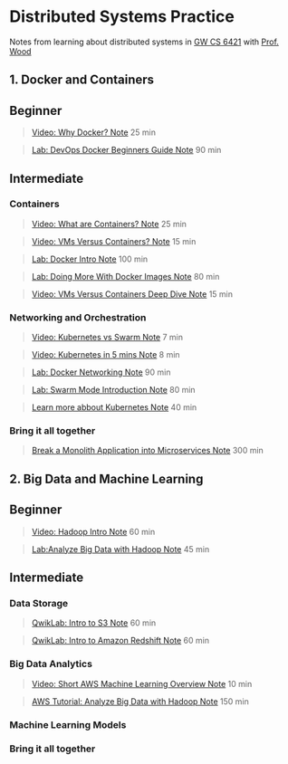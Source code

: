 # Distributed Systems Practice
Notes from learning about distributed systems in [GW CS 6421](https://gwdistsys18.github.io/) with [Prof. Wood](https://faculty.cs.gwu.edu/timwood/)

## 1. Docker and Containers

## Beginner
> [Video: Why Docker? Note](https://github.com/AlexQianYi/dist-sys-practice/blob/master/WhyDockerNote.pdf) 25 min

>  [Lab: DevOps Docker Beginners Guide Note](https://github.com/AlexQianYi/dist-sys-practice/blob/master/FirstAlpineLinuxContainers.pdf) 90 min

## Intermediate

### Containers
> [Video: What are Containers? Note](https://github.com/AlexQianYi/dist-sys-practice/blob/master/WhatAreContainer.pdf) 25 min

> [Video: VMs Versus Containers? Note](https://github.com/AlexQianYi/dist-sys-practice/blob/master/VM%20%26%20Container.png) 15 min

>  [Lab: Docker Intro Note](https://github.com/AlexQianYi/dist-sys-practice/blob/master/DockerIntro.pdf) 100 min

 >  [Lab: Doing More With Docker Images Note](https://github.com/AlexQianYi/dist-sys-practice/blob/master/Doing%20More%20With%20Docker%20Images.pdf) 80 min
 
 > [Video: VMs Versus Containers Deep Dive Note](https://github.com/AlexQianYi/dist-sys-practice/blob/master/VMs%20Versus%20Containers%20Deep%20Dive.png) 15 min
 
### Networking and Orchestration
 > [Video: Kubernetes vs Swarm Note](https://github.com/AlexQianYi/dist-sys-practice/blob/master/Kubernetes%20vs%20Swarm.pdf) 7 min
 
  > [Video: Kubernetes in 5 mins Note](https://github.com/AlexQianYi/dist-sys-practice/blob/master/Kubernetes%20in%205%20Minutes.pdf) 8 min
 
  >  [Lab: Docker Networking Note](https://github.com/AlexQianYi/dist-sys-practice/blob/master/Docker%20Networking%20Hands-on%20Lab.pdf) 90 min
  
   >  [Lab: Swarm Mode Introduction Note](https://github.com/AlexQianYi/dist-sys-practice/blob/master/Swarm%20Mode%20Introduction%20for%20IT%20Pros.pdf) 80 min
   
   >  [Learn more abbout Kubernetes Note](https://github.com/AlexQianYi/dist-sys-practice/blob/master/Learn%20more%20about%20Kubernetes.pdf) 40 min  
 
### Bring it all together
   >  [Break a Monolith Application into Microservices Note](https://github.com/AlexQianYi/dist-sys-practice/blob/master/Break%20a%20Monolith%20Application%20into%20Microservices.pdf) 300 min 
 
## 2. Big Data and Machine Learning

## Beginner
> [Video: Hadoop Intro Note](https://github.com/AlexQianYi/dist-sys-practice/blob/master/Hadoop%20Intro.pdf) 60 min

>  [Lab:Analyze Big Data with Hadoop Note](https://github.com/AlexQianYi/dist-sys-practice/blob/master/Analyze%20Big%20Data%20with%20Hadoop.pdf) 45 min

## Intermediate

### Data Storage
> [QwikLab: Intro to S3 Note](https://github.com/AlexQianYi/dist-sys-practice/blob/master/QwikLab-Intro%20to%20S3.pdf) 60 min

> [QwikLab: Intro to Amazon Redshift Note](https://github.com/AlexQianYi/dist-sys-practice/blob/master/QwikLab-Intro%20to%20Amazon%20Redshift.pdf) 60 min

### Big Data Analytics

> [Video: Short AWS Machine Learning Overview Note](https://github.com/AlexQianYi/dist-sys-practice/blob/master/Video-Short%20AWS%20Machine%20Learning%20Overview.pdf) 10 min

> [AWS Tutorial: Analyze Big Data with Hadoop Note](https://github.com/AlexQianYi/dist-sys-practice/blob/master/AWS%20Tutorial-Analyze%20Big%20Data%20with%20Hadoop.pdf) 150 min

### Machine Learning Models

### Bring it all together